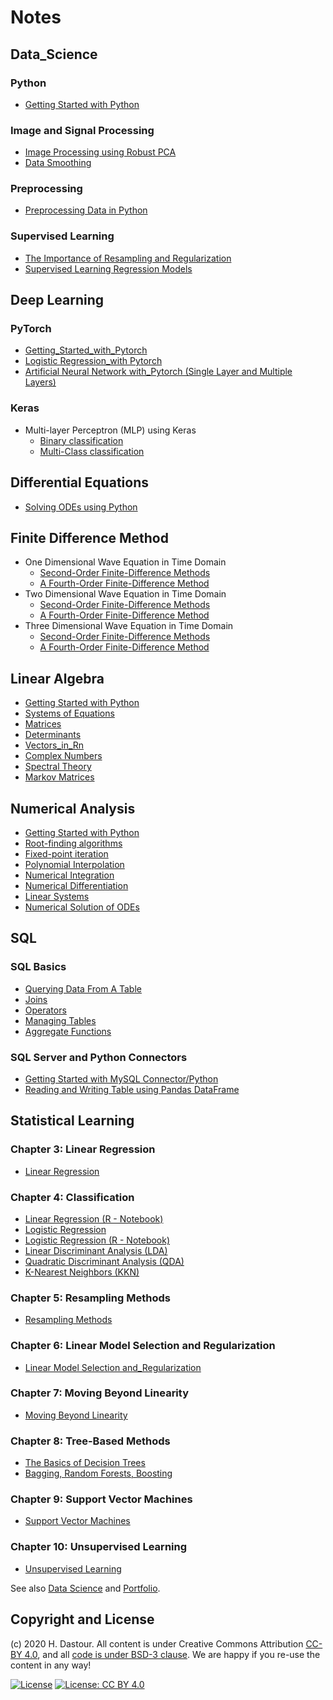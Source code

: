 # Notes

## Data_Science

### Python
* [Getting Started with Python](Getting_Started/Getting_Started.ipynb)

### Image and Signal Processing
* [Image Processing using Robust PCA](Data_Science/IP_PCA.ipynb)
* [Data Smoothing](Data_Science/Data_Smoothing.ipynb)

### Preprocessing
* [Preprocessing Data in Python](Data_Science/Preprocessing_Data_in_Python.ipynb)

### Supervised Learning
* [The Importance of Resampling and Regularization](Data_Science/Resampling_and_Regularization.ipynb)
* [Supervised Learning Regression Models](Data_Science/Supervised_Learning_Regression_Models.ipynb)

## Deep Learning

### PyTorch
* [Getting_Started_with_Pytorch](Deel_Learning/Getting_Started_with_Pytorch.ipynb)
* [Logistic Regression_with Pytorch](Deel_Learning/PyTorch_Logistic_Regression.ipynb)
* [Artificial Neural Network with_Pytorch (Single Layer and Multiple Layers)](Deel_Learning/PyTorch_ANN.ipynb)

### Keras
* Multi-layer Perceptron (MLP) using Keras
	* [Binary classification](Deel_Learning/Keras_Binary_MLP.ipynb)
	* [Multi-Class classification](Deel_Learning/Keras_MultiClass_MLP.ipynb)

## Differential Equations
* [Solving ODEs using Python](Differential_Equations/Solving_ODEs.ipynb)

## Finite Difference Method

* One Dimensional Wave Equation in Time Domain
	* [Second-Order Finite-Difference Methods](Finite_Difference_Method/Second-Order_FDTD_for_the_1D_Wave_Equation.ipynb)
	* [A Fourth-Order Finite-Difference Method](Finite_Difference_Method/A_Fourth-Order_FDTD_for_the_1D_Wave_Equation.ipynb)
* Two Dimensional Wave Equation in Time Domain
	* [Second-Order Finite-Difference Methods](Finite_Difference_Method/Second-Order_FDTD_for_the_2D_Wave_Equation.ipynb)
	* [A Fourth-Order Finite-Difference Method](Finite_Difference_Method/A_Fourth-Order_FDTD_for_the_2D_Wave_Equation.ipynb)
* Three Dimensional Wave Equation in Time Domain
	* [Second-Order Finite-Difference Methods](Finite_Difference_Method/Second-Order_FDTD_for_the_3D_Wave_Equation.ipynb)
	* [A Fourth-Order Finite-Difference Method](Finite_Difference_Method/A_Fourth-Order_FDTD_for_the_3D_Wave_Equation.ipynb)

## Linear Algebra
* [Getting Started with Python](Getting_Started/Getting_Started.ipynb)
* [Systems of Equations](Linear_Algebra/Systems_of_Equations.ipynb)
* [Matrices](Linear_Algebra/Matrices.ipynb)
* [Determinants](Linear_Algebra/Determinants.ipynb)
* [Vectors_in_Rn](Linear_Algebra/Vectors_in_Rn.ipynb)
* [Complex Numbers](Linear_Algebra/Complex_Numbers.ipynb)
* [Spectral Theory](Linear_Algebra/Spectral_Theory.ipynb)
* [Markov Matrices](Linear_Algebra/Markov_Matrices.ipynb)

## Numerical Analysis
* [Getting Started with Python](Getting_Started/Getting_Started.ipynb)
* [Root-finding algorithms](Numerical_Analysis/Root_finding_algorithms.ipynb)
* [Fixed-point iteration](Numerical_Analysis/Fixed_point_iteration.ipynb)
* [Polynomial Interpolation](Numerical_Analysis/Polynomial_Interpolation.ipynb)
* [Numerical Integration](Numerical_Analysis/Numerical_Integration.ipynb)
* [Numerical Differentiation](Numerical_Analysis/Numerical_Differentiation.ipynb)
* [Linear Systems](Numerical_Analysis/Linear_Systems.ipynb)
* [Numerical Solution of ODEs](Numerical_Analysis/Numerical_Solution_of_ODEs.ipynb)

## SQL
### SQL Basics
* [Querying Data From A Table](SQL/SQL_Basics_Querying_Data_From_A_Table.ipynb)
* [Joins](SQL/SQL_Basics_Joins.ipynb)
* [Operators](SQL/SQL_Basics_Operators.ipynb)
* [Managing Tables](SQL/SQL_Basics_Managing_Tables.ipynb)
* [Aggregate Functions](SQL/SQL_Basics_Aggregate_Functions.ipynb)

### SQL Server and Python Connectors
* [Getting Started with MySQL Connector/Python](SQL/etting_Started_with_MySQL_Connector_Python.ipynb)
* [Reading and Writing Table using Pandas DataFrame](SQL/Reading_and_Writing_Table_using_Pandas_DataFrame.ipynb)


## Statistical Learning

### Chapter 3: Linear Regression
* [Linear Regression](Statistical_Learning/Linear_Regression.ipynb)

### Chapter 4: Classification
* [Linear Regression (R - Notebook)](Statistical_Learning/Linear_Regression_R.ipynb)
* [Logistic Regression](Statistical_Learning/Logistic_Regression.ipynb)
* [Logistic Regression (R - Notebook)](Statistical_Learning/Logistic_Regression_R.ipynb)
* [Linear Discriminant Analysis (LDA)](Statistical_Learning/Linear_Discriminant_Analysis.ipynb)
* [Quadratic Discriminant Analysis (QDA)](Statistical_Learning/Quadratic_Discriminant_Analysis.ipynb)
* [K-Nearest Neighbors (KKN)](Statistical_Learning/K_Nearest_Neighbors.ipynb)

### Chapter 5: Resampling Methods
* [Resampling Methods](Statistical_Learning/Resampling_Methods.ipynb)

### Chapter 6: Linear Model Selection and Regularization
* [Linear Model Selection and_Regularization](Statistical_Learning/Linear_Model_Selection_and_Regularization.ipynb)

### Chapter 7: Moving Beyond Linearity
* [Moving Beyond Linearity](Statistical_Learning/Moving_Beyond_Linearity.ipynb)

### Chapter 8: Tree-Based Methods
* [The Basics of Decision Trees](Statistical_Learning/The_Basics_of_Decision_Trees.ipynb)
* [Bagging, Random Forests, Boosting](Statistical_Learning/Bagging_Random_Forests_Boosting.ipynb)

### Chapter 9: Support Vector Machines
* [Support Vector Machines](Statistical_Learning/Support_Vector_Machines.ipynb)

### Chapter 10: Unsupervised Learning
* [Unsupervised Learning](Statistical_Learning/Unsupervised_Learning.ipynb)

See also [Data Science](Data_Science) and [Portfolio](/portfolio/).

## Copyright and License

(c) 2020 H. Dastour. All content is under Creative Commons Attribution [CC-BY 4.0](https://creativecommons.org/licenses/by/4.0/legalcode.txt), and all [code is under BSD-3 clause](https://github.com/engineersCode/EngComp/blob/master/LICENSE). We are happy if you re-use the content in any way!

[![License](https://img.shields.io/badge/License-BSD%203--Clause-blue.svg)](https://opensource.org/licenses/BSD-3-Clause) [![License: CC BY 4.0](https://img.shields.io/badge/License-CC%20BY%204.0-lightgrey.svg)](https://creativecommons.org/licenses/by/4.0/)